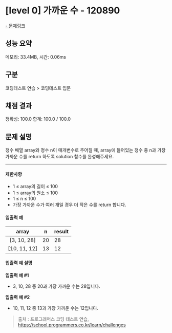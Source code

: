 # [level 0] 가까운 수 - 120890

<a href="https://school.programmers.co.kr/learn/courses/30/lessons/120890">- 문제링크</a>

## 성능 요약

메모리: 33.4MB, 시간: 0.06ms

## 구분

코딩테스트 연습 > 코딩테스트 입문

## 채점 결과

정확성: 100.0
합계: 100.0 / 100.0

## 문제 설명

정수 배열 array와 정수 n이 매개변수로 주어질 때, array에 들어있는 정수 중 n과 가장 가까운 수를 return 하도록 solution 함수를 완성해주세요.

---

#### 제한사항

- 1 ≤ array의 길이 ≤ 100
- 1 ≤ array의 원소 ≤ 100
- 1 ≤ n ≤ 100
- 가장 가까운 수가 여러 개일 경우 더 작은 수를 return 합니다.

#### 입출력 예

|  **array**   | **n** | **result** |
| :----------: | :---: | ---------- |
| [3, 10, 28]  |  20   | 28         |
| [10, 11, 12] |  13   | 12         |

#### 입출력 예 설명

**입출력 예 #1**

- 3, 10, 28 중 20과 가장 가까운 수는 28입니다.

**입출력 예 #2**

- 10, 11, 12 중 13과 가장 가까운 수는 12입니다.

> 출처 : 프로그래머스 코딩 테스트 연습, <https://school.programmers.co.kr/learn/challenges>
